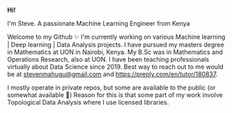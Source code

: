**Hi!** 

I'm Steve. A passionate Machine Learning Engineer from Kenya

Welcome to my Github ✨ I'm currently working on various Machine learning | Deep learning | Data Analysis projects. I have pursued my masters degree in Mathematics at UON in Nairobi, Kenya. My B.Sc was in Mathematics and Operations Research, also at UON. I have been teaching professionals virtually about Data Science since 2019. Best way to reach out to me would be at stevenmahugu@gmail.com and https://preply.com/en/tutor/180837.

I mostly operate in private repos, but some are available to the public (or somewhat available 🍳) Reason for this is that some part of my work involve Topological Data Analysis where I use licensed libraries.
<!---
Stevenmahugu/Stevenmahugu is a ✨ special ✨ repository because its `README.md` (this file) appears on your GitHub profile.
You can click the Preview link to take a look at your changes.
--->
